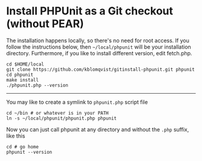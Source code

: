 # Install PHPUnit as a Git checkout (without PEAR)

The installation happens locally, so there's no need for root access. If you follow
the instructions below, then `~/local/phpunit` will be your installation directory.
Furthermore, if you like to install different version, edit fetch.php.

    cd $HOME/local
    git clone https://github.com/kblomqvist/gitinstall-phpunit.git phpunit
    cd phpunit
    make install
    ./phpunit.php --version
    
---

You may like to create a symlink to `phpunit.php` script file

    cd ~/bin # or whatever is in your PATH
    ln -s ~/local/phpunit/phpunit.php phpunit

Now you can just call phpunit at any directory and without the `.php` suffix, like this

    cd # go home
    phpunit --version